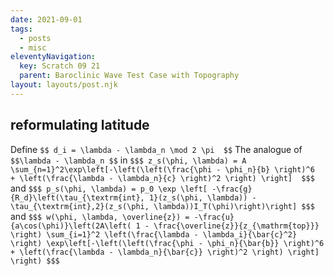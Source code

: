 ```yaml
---
date: 2021-09-01
tags:
  - posts
  - misc
eleventyNavigation:
  key: Scratch 09 21
  parent: Baroclinic Wave Test Case with Topography
layout: layouts/post.njk
---
```


## reformulating latitude

Define `$$ d_i = \lambda - \lambda_n \mod 2 \pi  $$`
The analogue of `$$\lambda - \lambda_n $$`
in
`$$$ z_s(\phi, \lambda) = A \sum_{n=1}^2\exp\left[-\left(\left(\frac{\phi - \phi_n}{b} \right)^6  + \left(\frac{\lambda - \lambda_n}{c} \right)^2 \right) \right]  $$$`
and
`$$$ p_s(\phi, \lambda) = p_0 \exp \left[ -\frac{g}{R_d}\left(\tau_{\textrm{int}, 1}(z_s(\phi, \lambda)) - \tau_{\textrm{int},2}(z_s(\phi, \lambda))I_T(\phi)\right)\right] $$$`
and
`$$$
    w(\phi, \lambda, \overline{z}) = -\frac{u}{a\cos(\phi)}\left(2A\left( 1 - \frac{\overline{z}}{z_{\mathrm{top}}} \right) \sum_{i=1}^2 \left(\frac{\lambda - \lambda_i}{\bar{c}^2} \right) \exp\left[-\left(\left(\frac{\phi - \phi_n}{\bar{b}} \right)^6  + \left(\frac{\lambda - \lambda_n}{\bar{c}} \right)^2 \right) \right] \right)
$$$`

